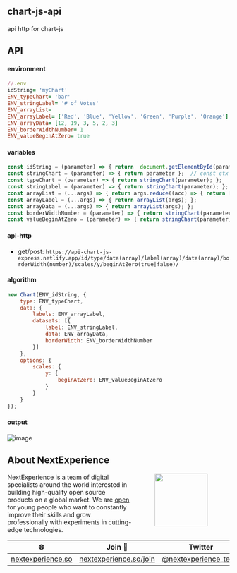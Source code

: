 ## chart-js-api
api http for chart-js

## API
#### environment
```ruby
//.env
idString= 'myChart'
ENV_typeChart= 'bar'
ENV_stringLabel= '# of Votes'
ENV_arrayList=
ENV_arrayLabel= ['Red', 'Blue', 'Yellow', 'Green', 'Purple', 'Orange']
ENV_arrayData= [12, 19, 3, 5, 2, 3]
ENV_borderWidthNumber= 1
ENV_valueBeginAtZero= true
```

#### variables
```javascript
const idString = (parameter) => { return  document.getElementById(parameter) };  // const ctx = document.getElementById('myChart');
const stringChart = (parameter) => { return parameter };  // const ctx = document.getElementById('myChart');
const typeChart = (parameter) => { return stringChart(parameter); };  
const stringLabel = (parameter) => { return stringChart(parameter); };  
const arrayList = (...args) => { return args.reduce((acc) => { return [acc] } )}; 
const arrayLabel = (...args) => { return arrayList(args); };  
const arrayData = (...args) => { return arrayList(args); };  
const borderWidthNumber = (parameter) => { return stringChart(parameter); };
const valueBeginAtZero = (parameter) => { return stringChart(parameter); };
```

#### api-http
- get/post: `https://api-chart-js-express.netlify.app/id/type/data(array)/label(array)/data(array)/borderWidth(number)/scales/y/beginAtZero(true|false)/`

#### algorithm
```javascript
new Chart(ENV_idString, {
    type: ENV_typeChart,
    data: {
        labels: ENV_arrayLabel,
        datasets: [{
            label: ENV_stringLabel,
            data: ENV_arrayData,
            borderWidth: ENV_borderWidthNumber
        }]
    },
    options: {
        scales: {
            y: {
                beginAtZero: ENV_valueBeginAtZero
            }
        }
    }
});
```

#### output
![image](https://user-images.githubusercontent.com/123137817/214975123-1645c10e-9fbb-4c53-9003-b2e1180cb1df.png)

## About NextExperience

<img align="right" width="120" height="120" src="https://cdn-icons-png.flaticon.com/512/1600/1600856.png" hspace="50">

NextExperience is a team of digital specialists around the world interested in building high-quality open source products on a global market. We are [open](https://codex.so/join) for young people who want to constantly improve their skills and grow professionally with experiments in cutting-edge technologies.

| 🌐 | Join  👋  | Twitter | Instagram |
| -- | -- | -- | -- |
| [nextexperience.so](https://nextexperience.so) | [nextexperience.so/join](https://nextexperience.so/join) |[@nextexperience_team](http://twitter.com/nextexperience_team) | [@nextexperience_team](http://instagram.com/nextexperience_team/) |
